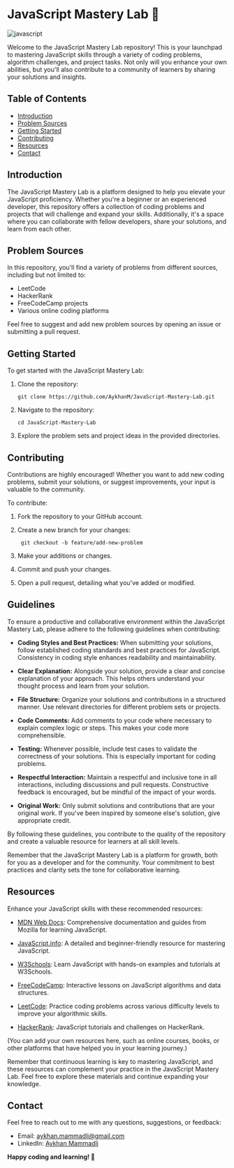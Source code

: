# JavaScript Mastery Lab 🚀
![javascript](https://developer.microsoft.com/en-us/javascript/media/js-banner-green.png)

Welcome to the JavaScript Mastery Lab repository! This is your launchpad to mastering JavaScript skills through a variety of coding problems, algorithm challenges, and project tasks. Not only will you enhance your own abilities, but you'll also contribute to a community of learners by sharing your solutions and insights.

## Table of Contents

- [Introduction](#introduction)
- [Problem Sources](#problem-sources)
- [Getting Started](#getting-started)
- [Contributing](#contributing)
- [Resources](#resources)
- [Contact](#contact)


## Introduction 
The JavaScript Mastery Lab is a platform designed to help you elevate your JavaScript proficiency. Whether you're a beginner or an experienced developer, this repository offers a collection of coding problems and projects that will challenge and expand your skills. Additionally, it's a space where you can collaborate with fellow developers, share your solutions, and learn from each other.


## Problem Sources
 In this repository, you'll find a variety of problems from different sources, including but not limited to: 
 - LeetCode 
 - HackerRank 
 - FreeCodeCamp projects 
 - Various online coding platforms 

Feel free to suggest and add new problem sources by opening an issue or submitting a pull request.

## Getting Started 
To get started with the JavaScript Mastery Lab:
 1. Clone the repository:

	  `git clone https://github.com/AykhanM/JavaScript-Mastery-Lab.git`  
	 
 2.  Navigate to the repository: 
	
		`cd JavaScript-Mastery-Lab`  
 
 3. Explore the problem sets and project ideas in the provided directories. 

## Contributing

Contributions are highly encouraged! Whether you want to add new coding problems, submit your solutions, or suggest improvements, your input is valuable to the community.

To contribute:
1. Fork the repository to your GitHub account. 
2. Create a new branch for your changes: 

		git checkout -b feature/add-new-problem

3. Make your additions or changes.
4. Commit and push your changes. 
5. Open a pull request, detailing what you've added or modified.

## Guidelines

To ensure a productive and collaborative environment within the JavaScript Mastery Lab, please adhere to the following guidelines when contributing:

- **Coding Styles and Best Practices:** When submitting your solutions, follow established coding standards and best practices for JavaScript. Consistency in coding style enhances readability and maintainability.

- **Clear Explanation:** Alongside your solution, provide a clear and concise explanation of your approach. This helps others understand your thought process and learn from your solution.

- **File Structure:** Organize your solutions and contributions in a structured manner. Use relevant directories for different problem sets or projects.

- **Code Comments:** Add comments to your code where necessary to explain complex logic or steps. This makes your code more comprehensible.

- **Testing:** Whenever possible, include test cases to validate the correctness of your solutions. This is especially important for coding problems.

- **Respectful Interaction:** Maintain a respectful and inclusive tone in all interactions, including discussions and pull requests. Constructive feedback is encouraged, but be mindful of the impact of your words.

- **Original Work:** Only submit solutions and contributions that are your original work. If you've been inspired by someone else's solution, give appropriate credit.

By following these guidelines, you contribute to the quality of the repository and create a valuable resource for learners at all skill levels.

Remember that the JavaScript Mastery Lab is a platform for growth, both for you as a developer and for the community. Your commitment to best practices and clarity sets the tone for collaborative learning.


## Resources

Enhance your JavaScript skills with these recommended resources:

- [MDN Web Docs](https://developer.mozilla.org/en-US/docs/Web/JavaScript): Comprehensive documentation and guides from Mozilla for learning JavaScript.

- [JavaScript.info](https://javascript.info/): A detailed and beginner-friendly resource for mastering JavaScript.

- [W3Schools](https://www.w3schools.com/js/): Learn JavaScript with hands-on examples and tutorials at W3Schools.

- [FreeCodeCamp](https://www.freecodecamp.org/learn/javascript-algorithms-and-data-structures/): Interactive lessons on JavaScript algorithms and data structures.

- [LeetCode](https://leetcode.com/problemset/all/): Practice coding problems across various difficulty levels to improve your algorithmic skills.

- [HackerRank](https://www.hackerrank.com/domains/tutorials/10-days-of-javascript): JavaScript tutorials and challenges on HackerRank.

(You can add your own resources here, such as online courses, books, or other platforms that have helped you in your learning journey.)

Remember that continuous learning is key to mastering JavaScript, and these resources can complement your practice in the JavaScript Mastery Lab. Feel free to explore these materials and continue expanding your knowledge.


## Contact

Feel free to reach out to me with any questions, suggestions, or feedback:

- Email: [aykhan.mammadli@gmail.com](mailto:aykhan.mammadli@gmail.com)
- LinkedIn: [Aykhan Mammadli](https://www.linkedin.com/in/aykhan-mammadli-b8941519a/)


**Happy coding and learning! 🚀**
